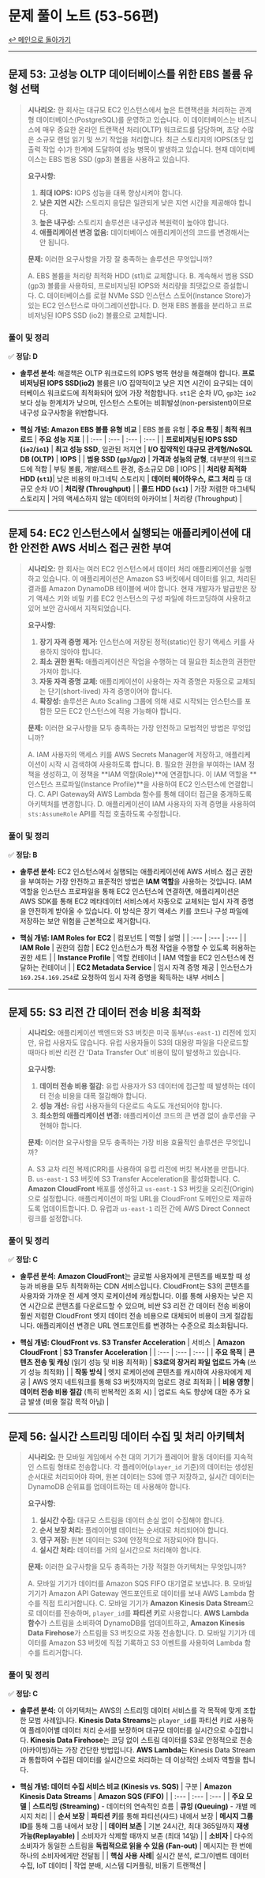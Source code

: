 # 문제 풀이 노트 (53-56편)

[↩️ 메인으로 돌아가기](../README.md)

---

## 문제 53: 고성능 OLTP 데이터베이스를 위한 EBS 볼륨 유형 선택

> **시나리오:**
> 한 회사는 대규모 EC2 인스턴스에서 높은 트랜잭션을 처리하는 관계형 데이터베이스(PostgreSQL)를 운영하고 있습니다. 이 데이터베이스는 비즈니스에 매우 중요한 온라인 트랜잭션 처리(OLTP) 워크로드를 담당하며, 초당 수많은 소규모 랜덤 읽기 및 쓰기 작업을 처리합니다. 최근 스토리지의 IOPS(초당 입출력 작업 수)가 한계에 도달하여 성능 병목이 발생하고 있습니다. 현재 데이터베이스는 EBS 범용 SSD (gp3) 볼륨을 사용하고 있습니다.
>
> **요구사항:**
> 1.  **최대 IOPS:** IOPS 성능을 대폭 향상시켜야 합니다.
> 2.  **낮은 지연 시간:** 스토리지 응답은 일관되게 낮은 지연 시간을 제공해야 합니다.
> 3.  **높은 내구성:** 스토리지 솔루션은 내구성과 복원력이 높아야 합니다.
> 4.  **애플리케이션 변경 없음:** 데이터베이스 애플리케이션의 코드를 변경해서는 안 됩니다.
>
> **문제:**
> 이러한 요구사항을 가장 잘 충족하는 솔루션은 무엇입니까?
>
> A. EBS 볼륨을 처리량 최적화 HDD (st1)로 교체합니다.
> B. 계속해서 범용 SSD (gp3) 볼륨을 사용하되, 프로비저닝된 IOPS와 처리량을 최댓값으로 증설합니다.
> C. 데이터베이스를 로컬 NVMe SSD 인스턴스 스토어(Instance Store)가 있는 EC2 인스턴스로 마이그레이션합니다.
> D. 현재 EBS 볼륨을 분리하고 프로비저닝된 IOPS SSD (io2) 볼륨으로 교체합니다.

### 풀이 및 정리

✅ **정답: D**

- **솔루션 분석:** 해결책은 OLTP 워크로드의 IOPS 병목 현상을 해결해야 합니다. **프로비저닝된 IOPS SSD(io2)** 볼륨은 I/O 집약적이고 낮은 지연 시간이 요구되는 데이터베이스 워크로드에 최적화되어 있어 가장 적합합니다. `st1`은 순차 I/O, `gp3`는 `io2`보다 성능 한계치가 낮으며, 인스턴스 스토어는 비휘발성(non-persistent)이므로 내구성 요구사항을 위반합니다.

- **핵심 개념: Amazon EBS 볼륨 유형 비교**
| EBS 볼륨 유형 | **주요 특징** | **최적 워크로드** | **주요 성능 지표** |
| :--- | :--- | :--- | :--- |
| **프로비저닝된 IOPS SSD (`io2`/`io1`)** | **최고 성능 SSD**, 일관된 저지연 | **I/O 집약적인 대규모 관계형/NoSQL DB (OLTP)** | **IOPS** |
| **범용 SSD (`gp3`/`gp2`)** | **가격과 성능의 균형**, 대부분의 워크로드에 적합 | 부팅 볼륨, 개발/테스트 환경, 중소규모 DB | IOPS |
| **처리량 최적화 HDD (`st1`)**| 낮은 비용의 마그네틱 스토리지 | **데이터 웨어하우스, 로그 처리** 등 대규모 순차 I/O | **처리량 (Throughput)** |
| **콜드 HDD (`sc1`)** | 가장 저렴한 마그네틱 스토리지 | 거의 액세스하지 않는 데이터의 아카이브 | 처리량 (Throughput) |


---

## 문제 54: EC2 인스턴스에서 실행되는 애플리케이션에 대한 안전한 AWS 서비스 접근 권한 부여

> **시나리오:**
> 한 회사는 여러 EC2 인스턴스에서 데이터 처리 애플리케이션을 실행하고 있습니다. 이 애플리케이션은 Amazon S3 버킷에서 데이터를 읽고, 처리된 결과를 Amazon DynamoDB 테이블에 써야 합니다. 현재 개발자가 발급받은 장기 액세스 키와 비밀 키를 EC2 인스턴스의 구성 파일에 하드코딩하여 사용하고 있어 보안 감사에서 지적되었습니다.
>
> **요구사항:**
> 1.  **장기 자격 증명 제거:** 인스턴스에 저장된 정적(static)인 장기 액세스 키를 사용하지 않아야 합니다.
> 2.  **최소 권한 원칙:** 애플리케이션은 작업을 수행하는 데 필요한 최소한의 권한만 가져야 합니다.
> 3.  **자동 자격 증명 교체:** 애플리케이션이 사용하는 자격 증명은 자동으로 교체되는 단기(short-lived) 자격 증명이어야 합니다.
> 4.  **확장성:** 솔루션은 Auto Scaling 그룹에 의해 새로 시작되는 인스턴스를 포함한 모든 EC2 인스턴스에 적용 가능해야 합니다.
>
> **문제:**
> 이러한 요구사항을 모두 충족하는 가장 안전하고 모범적인 방법은 무엇입니까?
>
> A. IAM 사용자의 액세스 키를 AWS Secrets Manager에 저장하고, 애플리케이션이 시작 시 검색하여 사용하도록 합니다.
> B. 필요한 권한을 부여하는 IAM 정책을 생성하고, 이 정책을 **IAM 역할(Role)**에 연결합니다. 이 IAM 역할을 **인스턴스 프로파일(Instance Profile)**을 사용하여 EC2 인스턴스에 연결합니다.
> C. API Gateway와 AWS Lambda 함수를 통해 데이터 접근을 중개하도록 아키텍처를 변경합니다.
> D. 애플리케이션이 IAM 사용자의 자격 증명을 사용하여 `sts:AssumeRole` API를 직접 호출하도록 수정합니다.

### 풀이 및 정리

✅ **정답: B**

- **솔루션 분석:** EC2 인스턴스에서 실행되는 애플리케이션에 AWS 서비스 접근 권한을 부여하는 가장 안전하고 표준적인 방법은 **IAM 역할**을 사용하는 것입니다. IAM 역할을 인스턴스 프로파일을 통해 EC2 인스턴스에 연결하면, 애플리케이션은 AWS SDK를 통해 EC2 메타데이터 서비스에서 자동으로 교체되는 임시 자격 증명을 안전하게 받아올 수 있습니다. 이 방식은 장기 액세스 키를 코드나 구성 파일에 저장하는 보안 위험을 근본적으로 제거합니다.

- **핵심 개념: IAM Roles for EC2**
| 컴포넌트 | 역할 | 설명 |
| :--- | :--- | :--- |
| **IAM Role** | 권한의 집합 | EC2 인스턴스가 특정 작업을 수행할 수 있도록 허용하는 권한 세트 |
| **Instance Profile** | 역할 컨테이너 | IAM 역할을 EC2 인스턴스에 전달하는 컨테이너 |
| **EC2 Metadata Service** | 임시 자격 증명 제공 | 인스턴스가 `169.254.169.254`로 요청하여 임시 자격 증명을 획득하는 내부 서비스 |


---

## 문제 55: S3 리전 간 데이터 전송 비용 최적화

> **시나리오:**
> 애플리케이션 백엔드와 S3 버킷은 미국 동부(`us-east-1`) 리전에 있지만, 유럽 사용자도 많습니다. 유럽 사용자들이 S3의 대용량 파일을 다운로드할 때마다 비싼 리전 간 'Data Transfer Out' 비용이 많이 발생하고 있습니다.
>
> **요구사항:**
> 1.  **데이터 전송 비용 절감:** 유럽 사용자가 S3 데이터에 접근할 때 발생하는 데이터 전송 비용을 대폭 절감해야 합니다.
> 2.  **성능 개선:** 유럽 사용자들의 다운로드 속도도 개선되어야 합니다.
> 3.  **최소한의 애플리케이션 변경:** 애플리케이션 코드의 큰 변경 없이 솔루션을 구현해야 합니다.
>
> **문제:**
> 이러한 요구사항을 모두 충족하는 가장 비용 효율적인 솔루션은 무엇입니까?
>
> A. S3 교차 리전 복제(CRR)를 사용하여 유럽 리전에 버킷 복사본을 만듭니다.
> B. `us-east-1` S3 버킷에 S3 Transfer Acceleration을 활성화합니다.
> C. **Amazon CloudFront** 배포를 생성하고 `us-east-1` S3 버킷을 오리진(Origin)으로 설정합니다. 애플리케이션이 파일 URL을 CloudFront 도메인으로 제공하도록 업데이트합니다.
> D. 유럽과 `us-east-1` 리전 간에 AWS Direct Connect 링크를 설정합니다.

### 풀이 및 정리

✅ **정답: C**

- **솔루션 분석:** **Amazon CloudFront**는 글로벌 사용자에게 콘텐츠를 배포할 때 성능과 비용을 모두 최적화하는 CDN 서비스입니다. CloudFront는 S3의 콘텐츠를 사용자와 가까운 전 세계 엣지 로케이션에 캐싱합니다. 이를 통해 사용자는 낮은 지연 시간으로 콘텐츠를 다운로드할 수 있으며, 비싼 S3 리전 간 데이터 전송 비용이 훨씬 저렴한 CloudFront 엣지 데이터 전송 비용으로 대체되어 비용이 크게 절감됩니다. 애플리케이션 변경은 URL 엔드포인트를 변경하는 수준으로 최소화됩니다.

- **핵심 개념: CloudFront vs. S3 Transfer Acceleration**
| 서비스 | **Amazon CloudFront** | **S3 Transfer Acceleration** |
| :--- | :--- | :--- |
| **주요 목적** | **콘텐츠 전송 및 캐싱** (읽기 성능 및 비용 최적화) | **S3로의 장거리 파일 업로드 가속** (쓰기 성능 최적화) |
| **작동 방식** | 엣지 로케이션에 콘텐츠를 캐시하여 사용자에게 제공 | AWS 엣지 네트워크를 통해 S3 버킷까지의 업로드 경로 최적화 |
| **비용 영향** | **데이터 전송 비용 절감** (특히 반복적인 조회 시) | 업로드 속도 향상에 대한 추가 요금 발생 (비용 절감 목적 아님) |


---

## 문제 56: 실시간 스트리밍 데이터 수집 및 처리 아키텍처

> **시나리오:**
> 한 모바일 게임에서 수천 대의 기기가 플레이어 활동 데이터를 지속적인 스트림 형태로 전송합니다. 각 플레이어(`player_id` 기준)의 데이터는 생성된 순서대로 처리되어야 하며, 원본 데이터는 S3에 영구 저장하고, 실시간 데이터는 DynamoDB 순위표를 업데이트하는 데 사용해야 합니다.
>
> **요구사항:**
> 1.  **실시간 수집:** 대규모 스트림을 데이터 손실 없이 수집해야 합니다.
> 2.  **순서 보장 처리:** 플레이어별 데이터는 순서대로 처리되어야 합니다.
> 3.  **영구 저장:** 원본 데이터는 S3에 안정적으로 저장되어야 합니다.
> 4.  **실시간 처리:** 데이터를 거의 실시간으로 처리해야 합니다.
>
> **문제:**
> 이러한 요구사항을 모두 충족하는 가장 적절한 아키텍처는 무엇입니까?
>
> A. 모바일 기기가 데이터를 Amazon SQS FIFO 대기열로 보냅니다.
> B. 모바일 기기가 Amazon API Gateway 엔드포인트로 데이터를 보내 AWS Lambda 함수를 직접 트리거합니다.
> C. 모바일 기기가 **Amazon Kinesis Data Stream**으로 데이터를 전송하며, `player_id`를 **파티션 키**로 사용합니다. **AWS Lambda 함수**가 스트림을 소비하여 DynamoDB를 업데이트하고, **Amazon Kinesis Data Firehose**가 스트림을 S3 버킷으로 자동 전송합니다.
> D. 모바일 기기가 데이터를 Amazon S3 버킷에 직접 기록하고 S3 이벤트를 사용하여 Lambda 함수를 트리거합니다.

### 풀이 및 정리

✅ **정답: C**

- **솔루션 분석:** 이 아키텍처는 AWS의 스트리밍 데이터 서비스를 각 목적에 맞게 조합한 모범 사례입니다. **Kinesis Data Streams**는 `player_id`를 파티션 키로 사용하여 플레이어별 데이터 처리 순서를 보장하며 대규모 데이터를 실시간으로 수집합니다. **Kinesis Data Firehose**는 코딩 없이 스트림 데이터를 S3로 안정적으로 전송(아카이빙)하는 가장 간단한 방법입니다. **AWS Lambda**는 Kinesis Data Stream과 통합하여 수집된 데이터를 실시간으로 처리하는 데 이상적인 소비자 역할을 합니다.

- **핵심 개념: 데이터 수집 서비스 비교 (Kinesis vs. SQS)**
| 구분 | **Amazon Kinesis Data Streams** | **Amazon SQS (FIFO)** |
| :--- | :--- | :--- |
| **주요 모델** | **스트리밍 (Streaming)** - 데이터의 연속적인 흐름 | **큐잉 (Queuing)** - 개별 메시지 처리 |
| **순서 보장** | **파티션 키**를 통해 파티션(샤드) 내에서 보장 | **메시지 그룹 ID**를 통해 그룹 내에서 보장 |
| **데이터 보존** | 기본 24시간, 최대 365일까지 **재생 가능(Replayable)** | 소비자가 삭제할 때까지 보존 (최대 14일) |
| **소비자** | 다수의 소비자가 동일한 스트림을 **독립적으로 읽을 수 있음 (Fan-out)** | 메시지는 한 번에 하나의 소비자에게만 전달됨 |
| **핵심 사용 사례**| 실시간 분석, 로그/이벤트 데이터 수집, IoT 데이터 | 작업 분배, 시스템 디커플링, 비동기 트랜잭션 |
